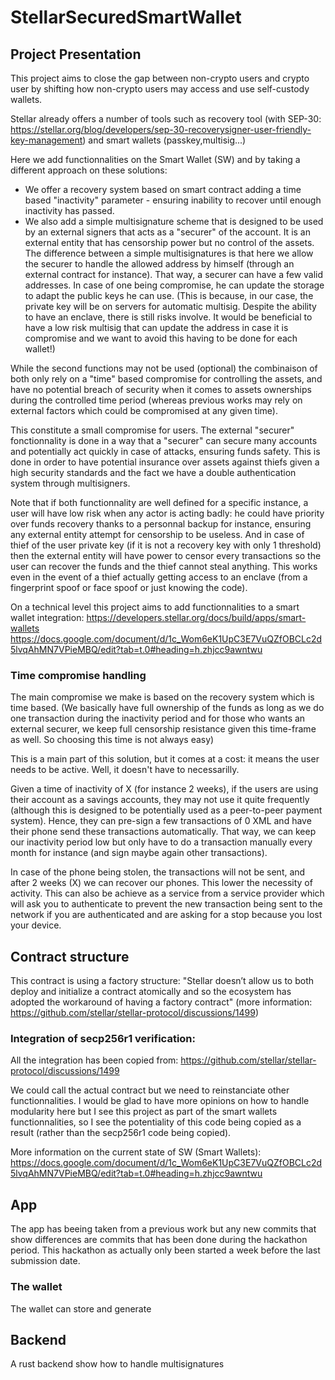 # StellarSecuredSmartWallet

## Project Presentation 
This project aims to close the gap between non-crypto users and crypto user by shifting 
how non-crypto users may access and use self-custody wallets.

Stellar already offers a number of tools such as recovery tool (with SEP-30: https://stellar.org/blog/developers/sep-30-recoverysigner-user-friendly-key-management) and smart wallets (passkey,multisig...)

Here we add functionnalities on the Smart Wallet (SW) and by taking a different approach on these solutions: 
- We offer a recovery system based on smart contract adding a time based "inactivity" parameter - ensuring inability to recover until enough inactivity has passed.
- We also add a simple multisignature scheme that is designed to be used by an external signers that 
acts as a "securer" of the account. It is an external entity that has censorship power but no control 
of the assets.
The difference between a simple multisignatures is that here we allow the securer to handle the allowed address by himself (through an external contract for instance). That way, a securer can have a few valid addresses. In case of one being compromise, he can update the storage to adapt the public keys he can use. 
(This is because, in our case, the private key will be on servers for automatic multisig. Despite the ability to have an enclave, there is still risks involve. It would be beneficial to have a low risk multisig that can update the address in case it is compromise and we want to avoid this having to be done for each wallet!)

While the second functions may not be used (optional) the combinaison of both only rely on a "time" based compromise for controlling the assets, and have no potential breach of security when it comes 
to assets ownerships during the controlled time period (whereas previous works may rely on external factors which could be compromised at any given time).

This constitute a small compromise for users. 
The external "securer" fonctionnality is done in a way that a "securer" can secure many accounts 
and potentially act quickly in case of attacks, ensuring funds safety. This is done in order to have potential insurance over assets against thiefs given a high security standards and the fact we have 
a double authentication system through multisigners.

Note that if both functionnality are well defined for a specific instance, a user will have low risk 
when any actor is acting badly: he could have priority over funds recovery thanks to a personnal backup for instance, ensuring any external entity attempt for censorship to be useless. 
And in case of thief of the user private key (if it is not a recovery key with only 1 threshold) then
the external entity will have power to censor every transactions so the user can recover the funds
and the thief cannot steal anything. This works even in the event of a thief actually getting access
to an enclave (from a fingerprint spoof or face spoof or just knowing the code).

On a technical level this project aims to add functionnalities to a smart wallet integration: 
https://developers.stellar.org/docs/build/apps/smart-wallets
https://docs.google.com/document/d/1c_Wom6eK1UpC3E7VuQZfOBCLc2d5lvqAhMN7VPieMBQ/edit?tab=t.0#heading=h.zhjcc9awntwu


### Time compromise handling

The main compromise we make is based on the recovery system which is time based.
(We basically have full ownership of the funds as long as we do one transaction during the inactivity period
and for those who wants an external securer, we keep full censorship resistance given this time-frame as well. So choosing this time is not always easy)

This is a main part of this solution, but it comes at a cost: it means the user needs to be active.
Well, it doesn't have to necessarilly.

Given a time of inactivity of X (for instance 2 weeks), if the users are using their account as a 
savings accounts, they may not use it quite frequently (although this is designed to be potentially 
used as a peer-to-peer payment system). Hence, they can pre-sign a few transactions of 0 XML and have 
their phone send these transactions automatically. That way, we can keep our inactivity period low but 
only have to do a transaction manually every month for instance (and sign maybe again other transactions).

In case of the phone being stolen, the transactions will not be sent, and after 2 weeks (X) we can recover
our phones. This lower the necessity of activity. This can also be achieve as a service from a service provider
which will ask you to authenticate to prevent the new transaction being sent to the network if you 
are authenticated and are asking for a stop because you lost your device.


## Contract structure

This contract is using a factory structure: 
"Stellar doesn’t allow us to both deploy and initialize a contract atomically and so the ecosystem has adopted the workaround of having a factory contract" 
(more information: https://github.com/stellar/stellar-protocol/discussions/1499)


### Integration of secp256r1 verification:

All the integration has been copied from: 
https://github.com/stellar/stellar-protocol/discussions/1499

We could call the actual contract but we need to reinstanciate other functionnalities. 
I would be glad to have more opinions on how to handle modularity here but I see this project as part of the smart wallets functionnalities, so I see the potentiality of this code being copied as a result (rather than the secp256r1 code being copied).

More information on the current state of SW (Smart Wallets):
https://docs.google.com/document/d/1c_Wom6eK1UpC3E7VuQZfOBCLc2d5lvqAhMN7VPieMBQ/edit?tab=t.0#heading=h.zhjcc9awntwu


## App

The app has beeing taken from a previous work but any new commits that show differences are commits
that has been done during the hackathon period. 
This hackathon as actually only been started a week before the last submission date.

### The wallet

The wallet can store and generate 


## Backend 

A rust backend show how to handle multisignatures